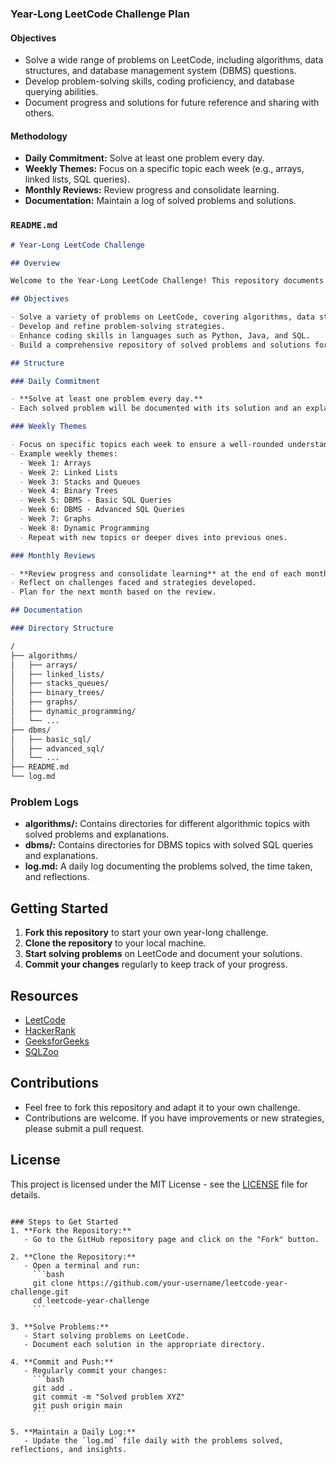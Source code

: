### Year-Long LeetCode Challenge Plan

#### Objectives
- Solve a wide range of problems on LeetCode, including algorithms, data structures, and database management system (DBMS) questions.
- Develop problem-solving skills, coding proficiency, and database querying abilities.
- Document progress and solutions for future reference and sharing with others.

#### Methodology
- **Daily Commitment:** Solve at least one problem every day.
- **Weekly Themes:** Focus on a specific topic each week (e.g., arrays, linked lists, SQL queries).
- **Monthly Reviews:** Review progress and consolidate learning.
- **Documentation:** Maintain a log of solved problems and solutions.

### `README.md`

```markdown
# Year-Long LeetCode Challenge

## Overview

Welcome to the Year-Long LeetCode Challenge! This repository documents my journey to solve LeetCode problems, with a special focus on both algorithmic challenges and DBMS (Database Management System) questions. The goal is to enhance problem-solving skills, improve coding proficiency, and master database querying.

## Objectives

- Solve a variety of problems on LeetCode, covering algorithms, data structures, and DBMS topics.
- Develop and refine problem-solving strategies.
- Enhance coding skills in languages such as Python, Java, and SQL.
- Build a comprehensive repository of solved problems and solutions for future reference and learning.

## Structure

### Daily Commitment

- **Solve at least one problem every day.**
- Each solved problem will be documented with its solution and an explanation.

### Weekly Themes

- Focus on specific topics each week to ensure a well-rounded understanding.
- Example weekly themes:
  - Week 1: Arrays
  - Week 2: Linked Lists
  - Week 3: Stacks and Queues
  - Week 4: Binary Trees
  - Week 5: DBMS - Basic SQL Queries
  - Week 6: DBMS - Advanced SQL Queries
  - Week 7: Graphs
  - Week 8: Dynamic Programming
  - Repeat with new topics or deeper dives into previous ones.

### Monthly Reviews

- **Review progress and consolidate learning** at the end of each month.
- Reflect on challenges faced and strategies developed.
- Plan for the next month based on the review.

## Documentation

### Directory Structure

/
├── algorithms/
│   ├── arrays/
│   ├── linked_lists/
│   ├── stacks_queues/
│   ├── binary_trees/
│   ├── graphs/
│   ├── dynamic_programming/
│   └── ...
├── dbms/
│   ├── basic_sql/
│   ├── advanced_sql/
│   └── ...
├── README.md
└── log.md
```

### Problem Logs

- **algorithms/:** Contains directories for different algorithmic topics with solved problems and explanations.
- **dbms/:** Contains directories for DBMS topics with solved SQL queries and explanations.
- **log.md:** A daily log documenting the problems solved, the time taken, and reflections.

## Getting Started

1. **Fork this repository** to start your own year-long challenge.
2. **Clone the repository** to your local machine.
3. **Start solving problems** on LeetCode and document your solutions.
4. **Commit your changes** regularly to keep track of your progress.

## Resources

- [LeetCode](https://leetcode.com/)
- [HackerRank](https://www.hackerrank.com/)
- [GeeksforGeeks](https://www.geeksforgeeks.org/)
- [SQLZoo](https://sqlzoo.net/)

## Contributions

- Feel free to fork this repository and adapt it to your own challenge.
- Contributions are welcome. If you have improvements or new strategies, please submit a pull request.

## License

This project is licensed under the MIT License - see the [LICENSE](LICENSE) file for details.
```

### Steps to Get Started
1. **Fork the Repository:**
   - Go to the GitHub repository page and click on the "Fork" button.

2. **Clone the Repository:**
   - Open a terminal and run:
     ```bash
     git clone https://github.com/your-username/leetcode-year-challenge.git
     cd leetcode-year-challenge
     ```

3. **Solve Problems:**
   - Start solving problems on LeetCode.
   - Document each solution in the appropriate directory.

4. **Commit and Push:**
   - Regularly commit your changes:
     ```bash
     git add .
     git commit -m "Solved problem XYZ"
     git push origin main
     ```

5. **Maintain a Daily Log:**
   - Update the `log.md` file daily with the problems solved, reflections, and insights.
